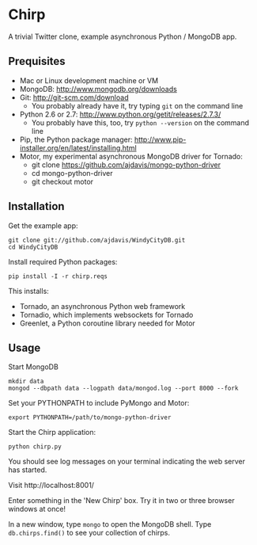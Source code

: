 Chirp
=====

A trivial Twitter clone, example asynchronous Python / MongoDB app.

Prequisites
-----------

* Mac or Linux development machine or VM
* MongoDB: http://www.mongodb.org/downloads
* Git: http://git-scm.com/download
    * You probably already have it, try typing `git` on the command line
* Python 2.6 or 2.7: http://www.python.org/getit/releases/2.7.3/
    * You probably have this, too, try `python --version` on the command line
* Pip, the Python package manager:
  http://www.pip-installer.org/en/latest/installing.html
* Motor, my experimental asynchronous MongoDB driver for Tornado:
    * git clone https://github.com/ajdavis/mongo-python-driver
    * cd mongo-python-driver
    * git checkout motor

Installation
------------

Get the example app:

    git clone git://github.com/ajdavis/WindyCityDB.git
    cd WindyCityDB

Install required Python packages:

    pip install -I -r chirp.reqs

This installs:
* Tornado, an asynchronous Python web framework
* Tornadio, which implements websockets for Tornado
* Greenlet, a Python coroutine library needed for Motor

Usage
-----

Start MongoDB

    mkdir data
    mongod --dbpath data --logpath data/mongod.log --port 8000 --fork

Set your PYTHONPATH to include PyMongo and Motor:

    export PYTHONPATH=/path/to/mongo-python-driver

Start the Chirp application:

    python chirp.py

You should see log messages on your terminal indicating the web server has
started.

Visit http://localhost:8001/

Enter something in the 'New Chirp' box. Try it in two or three browser windows
at once!

In a new window, type `mongo` to open the MongoDB shell. Type `db.chirps.find()`
to see your collection of chirps.
